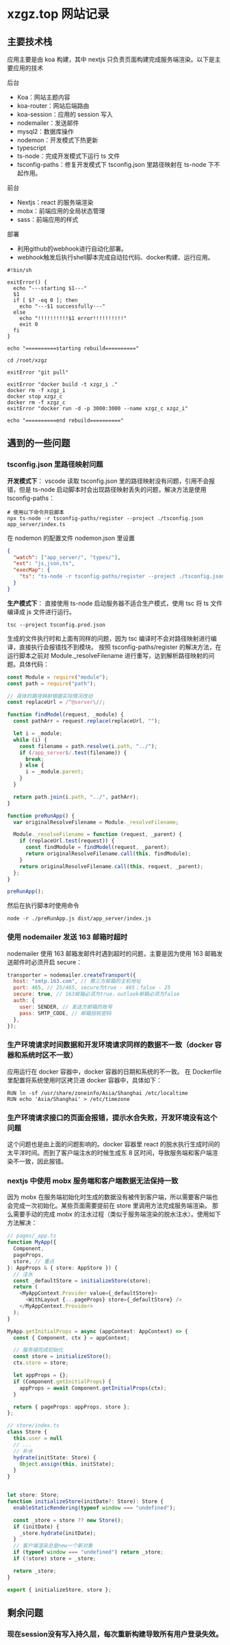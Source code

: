 # xzgz.top 网站记录

## 主要技术栈

应用主要是由 koa 构建，其中 nextjs 只负责页面构建完成服务端渲染。以下是主要应用的技术

后台

- Koa：网站主题内容
- koa-router：网站后端路由
- koa-session：应用的 session 写入
- nodemailer：发送邮件
- mysql2：数据库操作
- nodemon：开发模式下热更新
- typescript
- ts-node：完成开发模式下运行 ts 文件
- tsconfig-paths：修复开发模式下 tsconfig.json 里路径映射在 ts-node 下不起作用。

前台

- Nextjs：react 的服务端渲染
- mobx：前端应用的全局状态管理
- sass：前端应用的样式

部署
- 利用github的webhook进行自动化部署。
- webhook触发后执行shell脚本完成自动拉代码、docker构建、运行应用。
```shell
#!bin/sh

exitError() {
  echo "---starting $1---"
  $1
  if [ $? -eq 0 ]; then
    echo "---$1 successfully---"
  else
    echo "!!!!!!!!!!$1 error!!!!!!!!!!"
    exit 0
  fi
}

echo "==========starting rebuild=========="

cd /root/xzgz

exitError "git pull"

exitError "docker build -t xzgz_i ."
docker rm -f xzgz_i
docker stop xzgz_c
docker rm -f xzgz_c
exitError "docker run -d -p 3000:3000 --name xzgz_c xzgz_i"

echo "==========end rebuild=========="
```

## 遇到的一些问题

### tsconfig.json 里路径映射问题

**开发模式下**：
vscode 读取 tsconfig.json 里的路径映射没有问题，引用不会报错，但是 ts-node 启动脚本时会出现路径映射丢失的问题，解决方法是使用 tsconfig-paths：

```shell
# 使用以下命令开启脚本
npx ts-node -r tsconfig-paths/register --project ./tsconfig.json app_server/index.ts
```

在 nodemon 的配置文件 nodemon.json 里设置

```json
{
  "watch": ["app_server/", "types/"],
  "ext": "js,json,ts",
  "execMap": {
    "ts": "ts-node -r tsconfig-paths/register --project ./tsconfig.json"
  }
}
```

**生产模式下**：
直接使用 ts-node 启动服务器不适合生产模式，使用 tsc 将 ts 文件编译成 js 文件进行运行。

```shell
tsc --project tsconfig.prod.json
```

生成的文件执行时和上面有同样的问题，因为 tsc 编译时不会对路径映射进行编译，直接执行会报错找不到模块。
按照 tsconfig-paths/register 的解决方法，在运行脚本之前对 Module.\_resolveFilename 进行重写，达到解析路径映射的问题。具体代码：

```javascript
const Module = require("module");
const path = require("path");

// 具体的路径映射根据实际情况改动
const replaceUrl = /^@server\//;

function findModel(request, _module) {
  const pathArr = request.replace(replaceUrl, "");

  let i = _module;
  while (i) {
    const filename = path.resolve(i.path, "../");
    if (/app_server$/.test(filename)) {
      break;
    } else {
      i = _module.parent;
    }
  }

  return path.join(i.path, "../", pathArr);
}

function preRunApp() {
  var originalResolveFilename = Module._resolveFilename;

  Module._resolveFilename = function (request, _parent) {
    if (replaceUrl.test(request)) {
      const findModule = findModel(request, _parent);
      return originalResolveFilename.call(this, findModule);
    }
    return originalResolveFilename.call(this, request, _parent);
  };
}

preRunApp();
```

然后在执行脚本时使用命令

```shell
node -r ./preRunApp.js dist/app_server/index.js
```

### 使用 nodemailer 发送 163 邮箱时超时

nodemailer 使用 163 邮箱发邮件时遇到超时的问题，主要是因为使用 163 邮箱发送邮件时必须开启 secure：

```javascript
transporter = nodemailer.createTransport({
  host: "smtp.163.com", // 第三方邮箱的主机地址
  port: 465, // 25/465, secure为true - 465；false - 25
  secure: true, // 163邮箱必须为true，outlook邮箱必须为false
  auth: {
    user: SENDER, // 发送方邮箱的账号
    pass: SMTP_CODE, // 邮箱授权密码
  },
});
```

### 生产环境请求时间数据和开发环境请求同样的数据不一致（docker 容器和系统时区不一致）

应用运行在 docker 容器中，docker 容器的日期和系统的不一致。
在 Dockerfile 里配置将系统使用时区拷贝进 docker 容器中，具体如下：

```shell
RUN ln -sf /usr/share/zoneinfo/Asia/Shanghai /etc/localtime
RUN echo 'Asia/Shanghai' > /etc/timezone
```

### 生产环境请求接口的页面会报错，提示水合失败，开发环境没有这个问题

这个问题也是由上面的问题影响的。docker 容器里 react 的脱水执行生成时间的太平洋时间。而到了客户端注水的时候生成东 8 区时间，导致服务端和客户端渲染不一致，因此报错。

### nextjs 中使用 mobx 服务端和客户端数据无法保持一致

因为 mobx 在服务端初始化时生成的数据没有被传到客户端，所以需要客户端也会完成一次初始化。某些页面需要提前在 store 里调用方法完成服务端渲染。
那么需要手动的完成 mobx 的注水过程（类似于服务端渲染的脱水注水）。使用如下方法解决：

```ts
// pages/_app.ts
function MyApp({
  Component,
  pageProps,
  store, // 重点
}: AppProps & { store: AppStore }) {
  // 注水
  const _defaultStore = initializeStore(store);
  return (
    <MyAppContext.Provider value={_defaultStore}>
      <WithLayout {...pageProps} store={_defaultStore} />
    </MyAppContext.Provider>
  );
}

MyApp.getInitialProps = async (appContext: AppContext) => {
  const { Component, ctx } = appContext;

  // 服务端完成初始化
  const store = initializeStore();
  ctx.store = store;

  let appProps = {};
  if (Component.getInitialProps) {
    appProps = await Component.getInitialProps(ctx);
  }

  return { pageProps: appProps, store };
};

// store/index.ts
class Store {
  this.user = null
  // ...
  // 补水
  hydrate(initState: Store) {
    Object.assign(this, initState);
  }
}


let store: Store;
function initializeStore(initDate?: Store): Store {
  enableStaticRendering(typeof window === "undefined");

  const _store = store ?? new Store();
  if (initDate) {
    _store.hydrate(initDate);
  }
  // 客户端渲染总是new一个新对象
  if (typeof window === "undefined") return _store;
  if (!store) store = _store;

  return _store;
}

export { initializeStore, store };
```

## 剩余问题
### 现在session没有写入持久层，每次重新构建导致所有用户登录失效。